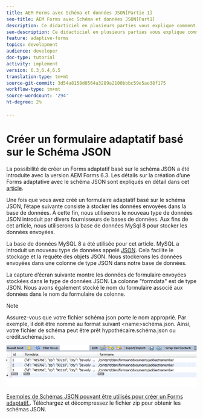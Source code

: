 ```yaml
---
title: AEM Forms avec Schéma et données JSON[Partie 1]
seo-title: AEM Forms avec Schéma et données JSON[Part1]
description: Ce didacticiel en plusieurs parties vous explique comment créer un formulaire adaptatif avec le schéma JSON et interroger les données envoyées.
seo-description: Ce didacticiel en plusieurs parties vous explique comment créer un formulaire adaptatif avec le schéma JSON et interroger les données envoyées.
feature: adaptive-forms
topics: development
audience: developer
doc-type: tutorial
activity: implement
version: 6.3,6.4,6.5
translation-type: tm+mt
source-git-commit: 3d54a8158d0564a3289a2100bbbc59e5ae38f175
workflow-type: tm+mt
source-wordcount: '294'
ht-degree: 2%

---
```



# Créer un formulaire adaptatif basé sur le Schéma JSON


La possibilité de créer un Forms adaptatif basé sur le schéma JSON a été introduite avec la version AEM Forms 6.3. Les détails sur la création d’une Forms adaptative avec le schéma JSON sont expliqués en détail dans cet [article](https://helpx.adobe.com/fr/experience-manager/6-3/forms/using/adaptive-form-json-schema-form-model.html).

Une fois que vous avez créé un formulaire adaptatif basé sur le schéma JSON, l’étape suivante consiste à stocker les données envoyées dans la base de données. À cette fin, nous utiliserons le nouveau type de données JSON introduit par divers fournisseurs de bases de données. Aux fins de cet article, nous utiliserons la base de données MySql 8 pour stocker les données envoyées.

La base de données MySQL 8 a été utilisée pour cet article. MySQL a introduit un nouveau type de données appelé [JSON](https://dev.mysql.com/doc/refman/8.0/en/json.html). Cela facilite le stockage et la requête des objets JSON. Nous stockerons les données envoyées dans une colonne de type JSON dans notre base de données.

La capture d’écran suivante montre les données de formulaire envoyées stockées dans le type de données JSON. La colonne &quot;formdata&quot; est de type JSON. Nous avons également stocké le nom du formulaire associé aux données dans le nom du formulaire de colonne.

>[!NOTE]
>
>Assurez-vous que votre fichier schéma json porte le nom approprié. Par exemple, il doit être nommé au format suivant &lt;name>schéma.json. Ainsi, votre fichier de schéma peut être prêt hypothécaire.schéma.json ou crédit.schéma.json.


![datastored](assets/datastored.gif)


[Exemples de Schémas JSON pouvant être utilisés pour créer un Forms adaptatif.](assets/samplejsonschemas.zip). Téléchargez et décompressez le fichier zip pour obtenir les schémas JSON.

